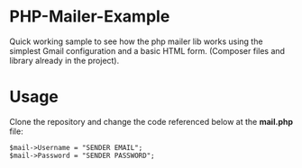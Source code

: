 # PHP-Mailer-Example
Quick working sample to see how the php mailer lib works using the simplest Gmail configuration and a basic HTML form. (Composer files and library already in the project).

# Usage
Clone the repository and change the code referenced below at the **mail.php** file:
```
$mail->Username = "SENDER EMAIL";
$mail->Password = "SENDER PASSWORD";
```
